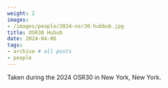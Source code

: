 ```yaml
---
weight: 2
images:
- /images/people/2024-osr30-hubbub.jpg
title: OSR30 Hubub
date: 2024-04-06
tags:
- archive # all posts
- people
---
```


Taken during the 2024 OSR30 in New York, New York. 